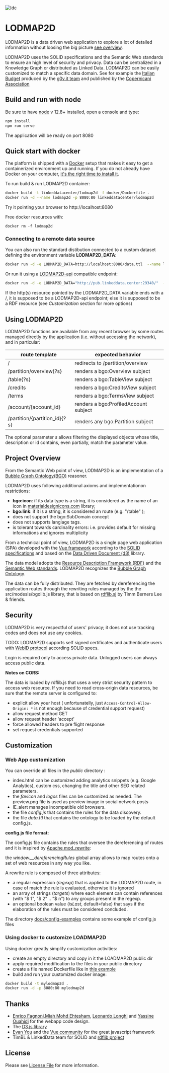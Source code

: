![ldc](http://linkeddata.center/resources/v4/logo/Logo-colori-trasp_oriz-640x220.png)
# LODMAP2D

LODMAP2D is a data driven web application to explore a lot of detailed information without loosing the big picture [see overview](http://bit.ly/lodmap2d_p).

LODMAP2D uses the SOLID specifications and the Semantic Web standards to ensure an high level of security and privacy. Data can be centralized in a Knowledge Graph or distributed as Linked Data. LODMAP2D can be easily customized to match a specific data domain. See for example the [Italian Budget](https://budget.g0v.it) produced by the [g0v.it team](https://github.com/gov-it/) and published by the [Copernicani Association](http://copernicani.it)


## Build and run with node

Be sure to have [node](https://nodejs.org) v 12.8+ installed, open a console and type:

```bash
npm install
npm run serve
```

The application will be ready on port 8080

 
## Quick start with docker

The platform is shipped with a [Docker](https://docker.com) setup that makes it easy to get a containerized  environment up and running. If you do not already have Docker on your computer, 
[it's the right time to install it](https://docs.docker.com/install/).

To run build & run LODMAP2D container:

```bash
docker build -t linkeddatacenter/lodmap2d -f docker/Dockerfile .
docker run -d --name lodmap2d -p 8080:80 linkeddatacenter/lodmap2d
```

Try it pointing your browser to http://localhost:8080

Free docker resources with:

```
docker rm -f lodmap2d
```

### Connecting to a remote data source

You can also run the standard distibution connected to a custom dataset defining the environment variable **LODMAP2D_DATA**:

```bash
docker run -d -e LODMAP2D_DATA=http://localhost:8080/data.ttl  --name lodmap2d -p 8080:80 linkeddatacenter/lodmap2d
```

Or run it using a [LODMAP2D-api](https://github.com/linkeddatacenter/LODMAP2D-api) compatible endpoint:

```bash
docker run -d -e LODMAP2D_DATA="http://pub.linkeddata.center:29340/"  --name lodmap2d -p 8080:80 linkeddatacenter/lodmap2d
```

If the http(s) resource pointed by the LODMAP2D_DATA variable ends with a /, it is supposed to be a LODMAP2D-api endpoint; else it is supposed to be a RDF resource
(see *Customization* section for more options)



## Using LODMAP2D

LODMAP2D functions are available from any recent browser by some routes managed directly by the application (i.e. without accessing the network), and in particular:

| route template                | expected behavior                     |
|------------------------------ |-------------------------------------- |
| /                             | redirects to /partition/overview		|
| /partition/overview{?s}       | renders a bgo:Overview subject		|
| /table{?s}                    | renders a bgo:TableView subject		|
| /credits                      | renders a bgo:CreditsView subject		|
| /terms                        | renders a bgo:TermsView subject		|
| /account/{account_id}         | renders a bgo:ProfiledAccount subject	|
| /partition/{partition_id}{?s} | renders any bgo:Partition subject		|



The optional parameter *s* allows filtering the displayed objects whose title, description or id contains, even partially, match the parameter value.


## Project Overview

From the Semantic Web point of view, LODMAP2D is an implementation of a [Bubble Graph Ontology(BGO)](http://linkeddata.center/lodmap-bgo/v1) reasoner.

LODMAP2D uses following additional axioms and implementationon restrictions:

- **bgo:icon**: if its data type is a string, it is considered as the name of an icon in [materialdesignicons.com](https://materialdesignicons.com/) library;
- **bgo:link**: if it is a string, it is considered an route (e.g. "/table" );
- does not support the bgo:SubDomain concept
- does not supports langiage tags.
- is tolerant towards cardinality errors: i.e. provides default for missing informations and ignores multiplicity

From a technical point of view, LODMAP2D is a single page web application (SPA) developed with the [Vue framework](https://vuejs.org/) according to the [SOLID specifications](https://github.com/solid/solid-spec) and based on the [Data Driven Document (d3)](https://d3js.org/) library.

The data model adopts the [Resource Description Framework (RDF)](https://www.w3.org/RDF/) and the [Semantic Web standards](https://www.w3.org/standards/semanticweb/data). 
LODMAP2D recognizes the [Bubble Graph Ontology](http://linkeddata.center/lodmap-bgo/v1).

The data can be fully distributed. They are fetched by dereferencing the application routes through the rewriting  rules managed by the the src/modesls/bgolib.js library, that is based on [rdflib.sj](https://github.com/linkeddata/rdflib.js/) by Timm Berners Lee & friends.


## Security

LODMAP2D is very respectful of users' privacy; it does not use tracking codes and does not use any cookies.

TODO: LODMAP2D supports self signed certificates and  authenticate users with [WebID protocol](https://www.w3.org/wiki/WebID) according SOLID specs. 

Login is required only to access  private data. Unlogged users can always access public data.


**Notes on CORS:**

The data is loaded by rdflib.js that uses a very strict security pattern to access web resource. 
If you need to read cross-origin data resources, be sure that the remote server is configured to:

- explicit allow your host ( unfortunatelly, just `Access-Control-Allow-Origin: *` is not enough because of credential support request)
- allow request method GET
- allow request header 'accept'
- force allowed headers to pre flight response
- set request credentials supported


## Customization

### Web App customization

You can override all files in the *public* directory :

- index.html can be customized adding analytics snippets (e.g. Google Analytics), custom css, changing the title and other SEO related parameters.
- the *favicon* and *logos* files can be customized as needed. The preview.png file is used as preview image in social network posts
- IE_alert manages incompatible old browsers.
- the file *config.js* that contains the rules for the data discovery. 
- the file *data.ttl* that contains the ontology to be loaded by the default config.js. 
   
**config.js file format:**

The config.js file contains  the rules that oversee the dereferencing of routes and it is 
inspired by  [Apache mod_rewrite](https://httpd.apache.org/docs/current/rewrite/): 

the *window.__dereferencingRules* global array allows to map routes onto a set of web resources in any way you like.

A rewrite rule is composed of three attributes:

- a regular expression (*regexp*) that is applied to the LODMAP2D route, in case of match the rule is evaluated,
otherwise it is ignored
- an array of strings (*targets*) where each element can contain references (with "$ 1", "$ 2" .. "$ n") to any groups present in the regexp.
- an optional boolean value (*isLast*, default=false) that says if the elaboration of the rules must be considered concluded.

The directory [docs/config-examples](docs/config-examples) contains some example of config.js files


### Using docker to customize LOADMAP2D

Using docker greatly simplify customization activities:

- create an empty directory and copy in it the LOADMAP2D public dir
- apply required modification to the files in your public directory
- create a file named Dockerfile like in [this example](https://gist.github.com/ecow/4a5a22c2ed6b3987043931c3b8355fed)
- build and run your customized docker image:

```bash
docker build -t mylodmap2d .
docker run -d -p 8080:80 mylodmap2d
```

## Thanks

- [Enrico Fagnoni](https://github.com/ecow),[Miah Mohd Ehtesham](https://github.com/miahmohd), [Leonardo Longhi](https://github.com/LeonardoLonghi) and [Yassine Ouahidi](https://github.com/YassineOuahidi) for the webapp code design.
- The [D3.js library](https://d3js.org/)
- [Evan You](http://evanyou.me/) and the [Vue community](https://vuejs.org) for the great javascript framework
- TimBL & LinkedData team for SOLID and [rdflib project](https://github.com/linkeddata/rdflib.js)

## License

Please see [License File](LICENSE) for more information.
